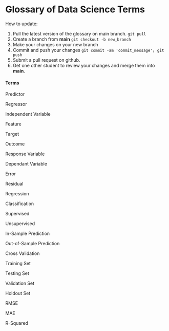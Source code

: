 # Glossary of Data Science Terms

How to update:
1. Pull the latest version of the glossary on main branch. `git pull`
2. Create a branch from **main** `git checkout -b new_branch`
3. Make your changes on your new branch
4. Commit and push your changes `git commit -am 'commit_message'; git push`
5. Submit a pull request on github.
6. Get one other student to review your changes and merge them into **main**.

#### Terms

Predictor

Regressor

Independent Variable

Feature

Target

Outcome

Response Variable

Dependant Variable

Error

Residual

Regression

Classification

Supervised

Unsupervised

In-Sample Prediction

Out-of-Sample Prediction

Cross Validation

Training Set

Testing Set

Validation Set

Holdout Set

RMSE

MAE

R-Squared
 

